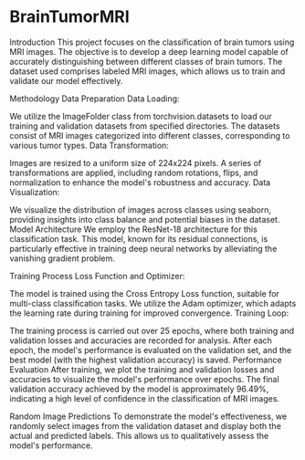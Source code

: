 # BrainTumorMRI

Introduction
This project focuses on the classification of brain tumors using MRI images. The objective is to develop a deep learning model capable of accurately distinguishing between different classes of brain tumors. The dataset used comprises labeled MRI images, which allows us to train and validate our model effectively.

Methodology
Data Preparation
Data Loading:

We utilize the ImageFolder class from torchvision.datasets to load our training and validation datasets from specified directories.
The datasets consist of MRI images categorized into different classes, corresponding to various tumor types.
Data Transformation:

Images are resized to a uniform size of 224x224 pixels.
A series of transformations are applied, including random rotations, flips, and normalization to enhance the model's robustness and accuracy.
Data Visualization:

We visualize the distribution of images across classes using seaborn, providing insights into class balance and potential biases in the dataset.
Model Architecture
We employ the ResNet-18 architecture for this classification task. This model, known for its residual connections, is particularly effective in training deep neural networks by alleviating the vanishing gradient problem.

Training Process
Loss Function and Optimizer:

The model is trained using the Cross Entropy Loss function, suitable for multi-class classification tasks.
We utilize the Adam optimizer, which adapts the learning rate during training for improved convergence.
Training Loop:

The training process is carried out over 25 epochs, where both training and validation losses and accuracies are recorded for analysis.
After each epoch, the model's performance is evaluated on the validation set, and the best model (with the highest validation accuracy) is saved.
Performance Evaluation
After training, we plot the training and validation losses and accuracies to visualize the model's performance over epochs.
The final validation accuracy achieved by the model is approximately 96.49%, indicating a high level of confidence in the classification of MRI images.


Random Image Predictions
To demonstrate the model's effectiveness, we randomly select images from the validation dataset and display both the actual and predicted labels. This allows us to qualitatively assess the model's performance.
